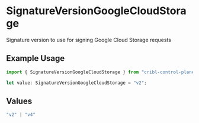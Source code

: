 # SignatureVersionGoogleCloudStorage

Signature version to use for signing Google Cloud Storage requests

## Example Usage

```typescript
import { SignatureVersionGoogleCloudStorage } from "cribl-control-plane/models/operations";

let value: SignatureVersionGoogleCloudStorage = "v2";
```

## Values

```typescript
"v2" | "v4"
```